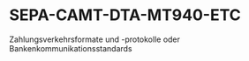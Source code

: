 # SEPA-CAMT-DTA-MT940-ETC
Zahlungsverkehrsformate und -protokolle oder Bankenkommunikationsstandards
